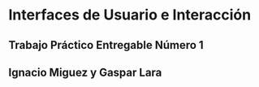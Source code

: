 # Interfaces de Usuario e Interacción
## Trabajo Práctico Entregable Número 1

## Ignacio Miguez y Gaspar Lara